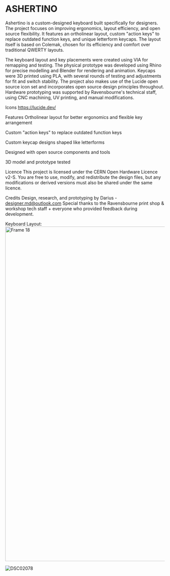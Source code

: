 # ASHERTINO
Ashertino is a custom-designed keyboard built specifically for designers. The project focuses on improving ergonomics, layout efficiency, and open source flexibility. It features an ortholinear layout, custom "action keys" to replace outdated function keys, and unique letterform keycaps. The layout itself is based on Colemak, chosen for its efficiency and comfort over traditional QWERTY layouts.

The keyboard layout and key placements were created using VIA for remapping and testing. The physical prototype was developed using Rhino for precise modelling and Blender for rendering and animation. Keycaps were 3D printed using PLA, with several rounds of testing and adjustments for fit and switch stability. The project also makes use of the Lucide open source icon set and incorporates open source design principles throughout. Hardware prototyping was supported by Ravensbourne's technical staff, using CNC machining, UV printing, and manual modifications.

Icons
https://lucide.dev/

Features
Ortholinear layout for better ergonomics and flexible key arrangement

Custom "action keys" to replace outdated function keys

Custom keycap designs shaped like letterforms

Designed with open source components and tools

3D model and prototype tested

Licence
This project is licensed under the CERN Open Hardware Licence v2-S. You are free to use, modify, and redistribute the design files, but any modifications or derived versions must also be shared under the same licence.

Credits
Design, research, and prototyping by Darius - designer.md@outlook.com
Special thanks to the Ravensbourne print shop & workshop tech staff + everyone who provided feedback during development.

Keyboard Layout:
<img width="1054" alt="Frame 18" src="https://github.com/user-attachments/assets/d30305a2-8275-4b68-a5c9-e2e8b2261963" />

![DSC02078](https://github.com/user-attachments/assets/6320899b-19dc-4eb5-9389-d12d6e49ba71)
